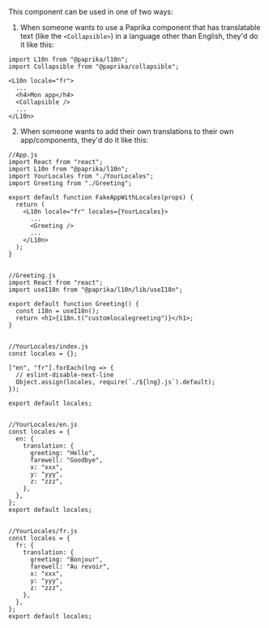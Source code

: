 This component can be used in one of two ways:

1. When someone wants to use a Paprika component that has translatable text (like the `<Collapsible>`) in a language other than English, they'd do it like this:

```
import L10n from "@paprika/l10n";
import Collapsible from "@paprika/collapsible";

<L10n locale="fr">
  ...
  <h4>Mon app</h4>
  <Collapsible />
  ...
</L10n>
```

2. When someone wants to add their own translations to their own app/components, they'd do it like this:

```
//App.js
import React from "react";
import L10n from "@paprika/l10n";
import YourLocales from "./YourLocales";
import Greeting from "./Greeting";

export default function FakeAppWithLocales(props) {
  return (
    <L10n locale="fr" locales={YourLocales}>
      ...
      <Greeting />
      ...
    </L10n>
  );
}


//Greeting.js
import React from "react";
import useI18n from "@paprika/l10n/lib/useI18n";

export default function Greeting() {
  const i18n = useI18n();
  return <h1>{i18n.t("customlocalegreeting")}</h1>;
}


//YourLocales/index.js
const locales = {};

["en", "fr"].forEach(lng => {
  // eslint-disable-next-line
  Object.assign(locales, require(`./${lng}.js`).default);
});

export default locales;


//YourLocales/en.js
const locales = {
  en: {
    translation: {
      greeting: "Hello",
      farewell: "Goodbye",
      x: "xxx",
      y: "yyy",
      z: "zzz",
    },
  },
};
export default locales;


//YourLocales/fr.js
const locales = {
  fr: {
    translation: {
      greeting: "Bonjour",
      farewell: "Au revoir",
      x: "xxx",
      y: "yyy",
      z: "zzz",
    },
  },
};
export default locales;

```
